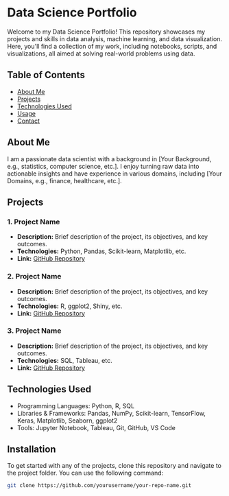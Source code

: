 # Data Science Portfolio

Welcome to my Data Science Portfolio! This repository showcases my projects and skills in data analysis, machine learning, and data visualization. Here, you'll find a collection of my work, including notebooks, scripts, and visualizations, all aimed at solving real-world problems using data.

## Table of Contents

- [About Me](#about-me)
- [Projects](#projects)
- [Technologies Used](#technologies-used)
- [Usage](#usage)
- [Contact](#contact)

## About Me

I am a passionate data scientist with a background in [Your Background, e.g., statistics, computer science, etc.]. I enjoy turning raw data into actionable insights and have experience in various domains, including [Your Domains, e.g., finance, healthcare, etc.]. 

## Projects

### 1. Project Name
- **Description:** Brief description of the project, its objectives, and key outcomes.
- **Technologies:** Python, Pandas, Scikit-learn, Matplotlib, etc.
- **Link:** [GitHub Repository](link-to-your-project)

### 2. Project Name
- **Description:** Brief description of the project, its objectives, and key outcomes.
- **Technologies:** R, ggplot2, Shiny, etc.
- **Link:** [GitHub Repository](link-to-your-project)

### 3. Project Name
- **Description:** Brief description of the project, its objectives, and key outcomes.
- **Technologies:** SQL, Tableau, etc.
- **Link:** [GitHub Repository](link-to-your-project)

## Technologies Used

- Programming Languages: Python, R, SQL
- Libraries & Frameworks: Pandas, NumPy, Scikit-learn, TensorFlow, Keras, Matplotlib, Seaborn, ggplot2
- Tools: Jupyter Notebook, Tableau, Git, GitHub, VS Code

## Installation

To get started with any of the projects, clone this repository and navigate to the project folder. You can use the following command:

```bash
git clone https://github.com/yourusername/your-repo-name.git

